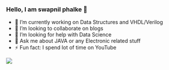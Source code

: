 ### Hello, I am swapnil phalke 👋

- 🔭 I’m currently working on Data Structures and VHDL/Verilog
- 👯 I’m looking to collaborate on blogs
- 🤔 I’m looking for help with Data Science
- 💬 Ask me about JAVA or any Electronic related stuff
- ⚡ Fun fact: I spend lot of time on YouTube

<img src="https://github-readme-stats.vercel.app/api?username=swapnilphalke97&&show_icons=true&title_color=ffffff&icon_color=bb2acf&text_color=daf7dc&bg_color=151515" >
